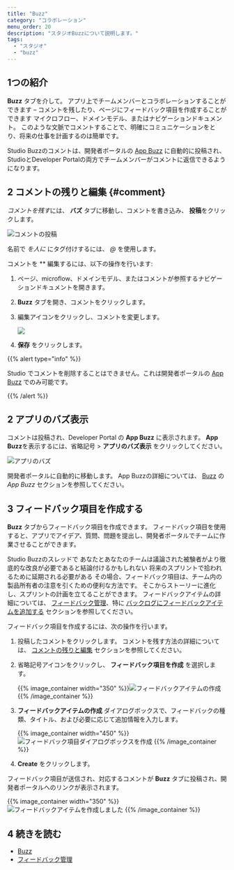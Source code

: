 ```yaml
---
title: "Buzz"
category: "コラボレーション"
menu_order: 20
description: "スタジオBuzzについて説明します。"
tags:
  - "スタジオ"
  - "buzz"
---
```


## 1つの紹介

**Buzz** タブを介して。 アプリ上でチームメンバーとコラボレーションすることができます – コメントを残したり、ページにフィードバック項目を作成することができます マイクロフロー、ドメインモデル、またはナビゲーションドキュメント。 このような文脈でコメントすることで、明確にコミュニケーションをとり、将来の仕事を計画するのは簡単です。

Studio Buzzのコメントは、開発者ポータルの [App Buzz](/developerportal/collaborate/buzz#app-buzz) に自動的に投稿され、StudioとDeveloper Portalの両方でチームメンバーがコメントに返信できるようになります。

## 2 コメントの残りと編集 {#comment}

*コメントを残す*には、 **バズ** タブに移動し、コメントを書き込み、 **投稿**をクリックします。

![コメントの投稿](attachments/collaboration-buzz/posting-a-comment.png)

名前で *を人に* にタグ付けするには、 *@* を使用します。

コメントを ** 編集するには、以下の操作を行います:

1. ページ、microflow、ドメインモデル、またはコメントが参照するナビゲーションドキュメントを開きます。

2. **Buzz** タブを開き、コメントをクリックします。

3.  編集アイコンをクリックし、コメントを変更します。

    ![](attachments/collaboration-buzz/edit-comment.png)

4. **保存** をクリックします。

{{% alert type="info" %}}

Studio でコメントを削除することはできません。これは開発者ポータルの [App Buzz](/developerportal/collaborate/buzz#app-buzz) でのみ可能です。

{{% /alert %}}

## 2 アプリのバズ表示

コメントは投稿され、Developer Portal の **App Buzz** に表示されます。 **App Buzz**を表示するには、省略記号 > **アプリのバズ表示** をクリックしてください。

![アプリのバズ](attachments/collaboration-buzz/viewing-app-buzz.png)

開発者ポータルに自動的に移動します。 App Buzzの詳細については、 [Buzz](/developerportal/collaborate/buzz#app-buzz) の *App Buzz* セクションを参照してください。

## 3 フィードバック項目を作成する

**Buzz** タブからフィードバック項目を作成できます。 フィードバック項目を使用すると、アプリでアイデア、質問、問題を提出し、開発者ポータルでチームに作業させることができます。

Studio Buzzのスレッドで あなたとあなたのチームは議論された被験者がより徹底的な改良が必要であると結論付けるかもしれない 将来のスプリントで拾われるために延期される必要がある その場合、フィードバック項目は、チーム内の製品所有者の注意を引くための便利な方法です。 そこからストーリーに進化し、スプリントの計画を立てることができます。 フィードバックアイテムの詳細については、 [フィードバック管理](/developerportal/collaborate/feedback)、特に [バックログにフィードバックアイテムを追加する](/developerportal/collaborate/feedback#adding) セクションを参照してください。

フィードバック項目を作成するには、次の操作を行います。

1. 投稿したコメントをクリックします。 コメントを残す方法の詳細については、 [コメントの残りと編集](#comment) セクションを参照してください。

2.  省略記号アイコンをクリックし、 **フィードバック項目を作成** を選択します。

    {{% image_container width="350" %}}![フィードバックアイテムの作成](attachments/collaboration-buzz/creating-feedback-item.png)
    {{% /image_container %}}

3.  **フィードバックアイテムの作成** ダイアログボックスで、フィードバックの種類、タイトル、および必要に応じて追加情報を入力します。

    {{% image_container width="450" %}}![フィードバック項目ダイアログボックスを作成](attachments/collaboration-buzz/feedback-item-info.png)
    {{% /image_container %}}

4. **Create** をクリックします。

フィードバック項目が送信され、対応するコメントが **Buzz** タブに投稿され、開発者ポータルへのリンクが表示されます。

{{% image_container width="350" %}}![フィードバックアイテムを作成しました](attachments/collaboration-buzz/feedback-item-created.png)
{{% /image_container %}}

## 4 続きを読む

* [Buzz](/developerportal/collaborate/buzz)
* [フィードバック管理](/developerportal/collaborate/feedback)
